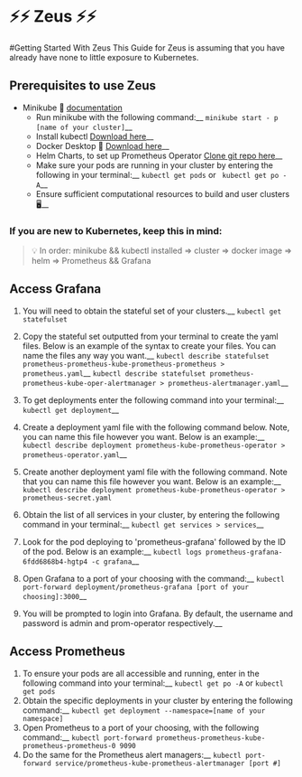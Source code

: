 # ⚡⚡ Zeus ⚡⚡

#Getting Started With Zeus
This Guide for Zeus is assuming that you have already have none to little exposure to
Kubernetes. 
## Prerequisites to use Zeus
- Minikube 🧊 [documentation](https://minikube.sigs.k8s.io/docs/start/)
   - Run minikube with the following command:__
   ``` minikube start - p [name of your cluster] ```__
   - Install kubectl [Download here](https://kubernetes.io/docs/tasks/tools/)__
   - Docker Desktop 🐋 [Download here](https://docs.docker.com/desktop/)__
   - Helm Charts, to set up Prometheus Operator [Clone git repo here](https://github.com/prometheus-community/helm-charts/tree/main/charts/kube-prometheus-stack)__
   - Make sure your pods are running in your cluster by entering the following
     in your terminal:__
     ``` kubectl get pods ``` or ``` kubectl get po -A```__
   - Ensure sufficient computational resources to build and user clusters 🖥️__

### If you are new to Kubernetes, keep this in mind: 
> 💡 In order: minikube && kubectl installed ⇒ cluster ⇒ docker image ⇒ helm ⇒
> Prometheus && Grafana

## Access Grafana 
1. You will need to obtain the stateful set of your clusters.__
   ``` kubectl get statefulset ```
2. Copy the stateful set outputted from your terminal to create the yaml files.
   Below is an example of the syntax to create your files. You can name the
   files any way you want.__
   ```kubectl describe statefulset prometheus-prometheus-kube-prometheus-prometheus > prometheus.yaml```__
   ```kubectl describe statefulset prometheus-prometheus-kube-oper-alertmanager > prometheus-alertmanager.yaml```__

3. To get deployments enter the following command into your terminal:__
   ``` kubectl get deployment```__
4. Create a deployment yaml file with the following command below. Note, you can
   name this file however you want. Below is an example:__
   ```kubectl describe deployment prometheus-kube-prometheus-operator > prometheus-operator.yaml```__
5. Create another deployment yaml file with the following command. Note that you
   can name this file however you want. Below is an example:__
   ```kubectl describe deployment prometheus-kube-prometheus-operator > prometheus-secret.yaml```
6. Obtain the list of all services in your cluster, by entering the following
   command in your terminal:__
   ```kubectl get services > services```__
7. Look for the pod deploying to 'prometheus-grafana' followed by the ID of the
   pod. Below is an example:__
   ```kubectl logs prometheus-grafana-6fdd6868b4-hgtp4 -c grafana```__
8. Open Grafana to a port of your choosing with the command:__
   ```kubectl port-forward deployment/prometheus-grafana [port of your choosing]:3000```__
9. You will be prompted to login into Grafana. By default, the username and
   password is admin and prom-operator respectively.__

## Access Prometheus
1. To ensure your pods are all accessible and running, enter in the following
   command into your terminal:__
   ```kubectl get po -A``` or ```kubectl get pods```
2. Obtain the specific deployments in your cluster by entering the following
   command:__
   ```kubectl get deployment --namespace=[name of your namespace]```
3. Open Prometheus to a port of your choosing, with the following command:__
   ```kubectl port-forward prometheus-prometheus-kube-prometheus-prometheus-0 9090```
4. Do the same for the Prometheus alert managers:__
   ```kubectl port-forward service/prometheus-kube-prometheus-alertmanager [port #]```